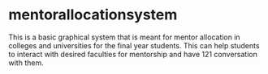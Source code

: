 # mentorallocationsystem
This is a basic graphical system that is meant for mentor allocation in colleges and universities for the final year students.
This can help students to interact with desired faculties for mentorship and have 121 conversation with them.
